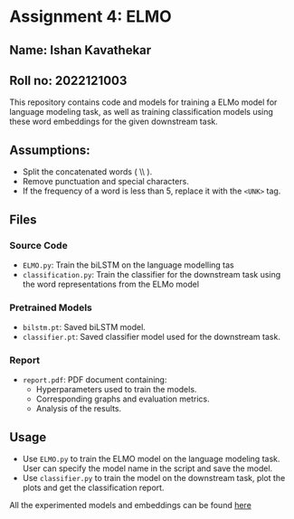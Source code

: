 # Assignment 4: ELMO

## Name: Ishan Kavathekar
## Roll no: 2022121003


This repository contains code and models for training a ELMo model for language modeling task, as well as training classification models using these word embeddings for the given downstream task.

## Assumptions:
- Split the concatenated words ( \\\ ).
- Remove punctuation and special characters.
- If the frequency of a word is less than 5, replace it with the `<UNK>` tag.

## Files

### Source Code
 - <code>ELMO.py</code>: Train the biLSTM on the language modelling tas
 - <code>classification.py</code>:  Train the classifier for the downstream task using the word representations from the ELMo model

### Pretrained Models
- <code>bilstm.pt</code>: Saved biLSTM model.
-  <code>classifier.pt</code>: Saved classifier model used for the downstream task.


### Report
- `report.pdf`: PDF document containing:
  - Hyperparameters used to train the models.
  - Corresponding graphs and evaluation metrics.
  - Analysis of the results.

## Usage
- Use <code>ELMO.py</code> to train the ELMO model on the language modeling task. User can specify the model name in the script and save the model.
- Use <code>classifier.py</code> to train the model on the downstream task, plot the plots and get the classification report.



All the experimented models and embeddings can be found [here](https://iiitaphyd-my.sharepoint.com/:f:/g/personal/ishan_kavathekar_research_iiit_ac_in/Eqa5GTOeDEJOpwFyWVALbl8BfGcgHxgO2fbX9swRPHHHzw?e=tagQJ6)
